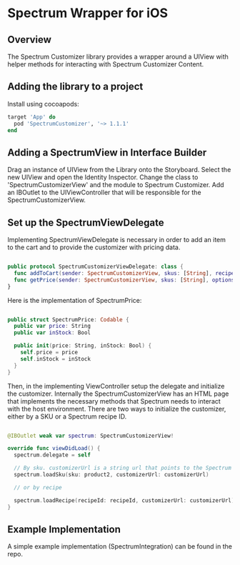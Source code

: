 Spectrum Wrapper for iOS
========================

Overview
--------

The Spectrum Customizer library provides a wrapper around a UIView with helper methods for interacting with Spectrum Customizer Content.

Adding the library to a project
-------------------------------

Install using cocoapods:

```ruby
target 'App' do
  pod 'SpectrumCustomizer', '~> 1.1.1'
end
```


Adding a SpectrumView in Interface Builder
------------------------------------------

Drag an instance of UIView from the Library onto the Storyboard. Select the new UIView and open the Identity Inspector. Change the class to 'SpectrumCustomizerView' and the module to Spectrum Customizer. Add an IBOutlet to the UIViewController that will be responsible for the SpectrumCustomizerView.

Set up the SpectrumViewDelegate
-------------------------------

Implementing SpectrumViewDelegate is necessary in order to add an item to the cart and to provide the customizer with pricing data.

```swift

public protocol SpectrumCustomizerViewDelegate: class {
  func addToCart(sender: SpectrumCustomizerView, skus: [String], recipeSetId: String, options: [String: String])
  func getPrice(sender: SpectrumCustomizerView, skus: [String], options: [String: String]) -> [String: SpectrumPrice]
}

```

Here is the implementation of SpectrumPrice:

```swift

public struct SpectrumPrice: Codable {
  public var price: String
  public var inStock: Bool

  public init(price: String, inStock: Bool) {
    self.price = price
    self.inStock = inStock
  }
}

```

Then, in the implementing ViewController setup the delegate and initialize the customizer. Internally the SpectrumCustomizerView has an HTML page that implements the necessary methods that Spectrum needs to interact with the host environment. There are two ways to initialize the customizer, either by a SKU or a Spectrum recipe ID.

```swift

@IBOutlet weak var spectrum: SpectrumCustomizerView!

override func viewDidLoad() {
  spectrum.delegate = self

  // By sku. customizerUrl is a string url that points to the Spectrum Customizer Javascript:
  spectrum.loadSku(sku: product2, customizerUrl: customizerUrl)

  // or by recipe

  spectrum.loadRecipe(recipeId: recipeId, customizerUrl: customizerUrl)
}

```

Example Implementation
----------------------

A simple example implementation (SpectrumIntegration) can be found in the repo.
